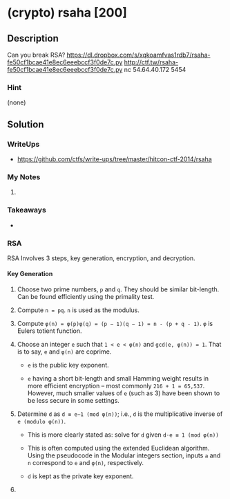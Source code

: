 
# (crypto) rsaha [200]

## Description

Can you break RSA?
https://dl.dropbox.com/s/xqkoamfvas1rdb7/rsaha-fe50cf1bcae41e8ec6eeebccf3f0de7c.py
http://ctf.tw/rsaha-fe50cf1bcae41e8ec6eeebccf3f0de7c.py
nc 54.64.40.172 5454

### Hint

(none)

## Solution

### WriteUps

- https://github.com/ctfs/write-ups/tree/master/hitcon-ctf-2014/rsaha

### My Notes

1. 

### Takeaways

- 

### RSA

RSA Involves 3 steps, key generation, encryption, and decryption.

#### Key Generation

1. Choose two prime numbers, `p` and `q`.  They should be similar bit-length.
   Can be found efficiently using the primality test.

1. Compute `n = pq`.  `n` is used as the modulus.

1. Compute `φ(n) = φ(p)φ(q) = (p − 1)(q − 1) = n - (p + q - 1)`.  `φ` is Eulers
   totient function.

1. Choose an integer `e` such that `1 < e < φ(n)` and `gcd(e, φ(n)) = 1`.  That
   is to say, `e` and `φ(n)` are coprime.

	 - `e` is the public key exponent.

	 - `e` having a short bit-length and small Hamming weight results in more
	   efficient encryption – most commonly `216 + 1 = 65,537`. However, much
	   smaller values of `e` (such as 3) have been shown to be less secure in
	   some settings.

1. Determine `d` as `d ≡ e−1 (mod φ(n))`; i.e., `d` is the multiplicative
   inverse of `e (modulo φ(n))`.

   - This is more clearly stated as: solve for `d` given `d⋅e ≡ 1 (mod φ(n))`

   - This is often computed using the extended Euclidean algorithm. Using the
	 pseudocode in the Modular integers section, inputs `a` and `n` correspond
	 to `e` and `φ(n)`, respectively.

   - `d` is kept as the private key exponent.

1. 
